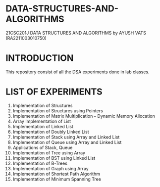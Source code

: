 # DATA-STRUCTURES-AND-ALGORITHMS
21CSC201J DATA STRUCTURES AND ALGORITHMS by AYUSH VATS (RA2211003010750)

# INTRODUCTION
This repository consist of all the DSA experiments done in lab classes.

# LIST OF EXPERIMENTS
01. Implementation of Structures
02. Implementation of Structures using Pointers
03. Implementation of Matrix Multiplication – Dynamic Memory Allocation
04. Array Implementation of List
05. Implementation of Linked List
06. Implementation of Doubly Linked List
07. Implementation of Stack using Array and Linked List
08. Implementation of Queue using Array and Linked List
09. Applications of Stack, Queue
10. Implementation of Tree using Array
11. Implementation of BST using Linked List
12. Implementation of B-Trees
13. Implementation of Graph using Array
14. Implementation of Shortest Path Algorithm
15. Implementation of Minimum Spanning Tree
